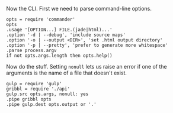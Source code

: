 Now the CLI.  First we need to parse command-line options.

    opts = require 'commander'
    opts
    .usage '[OPTION...] FILE.(jade|html)...'
    .option '-d | --debug', 'include source maps'
    .option '-o | --output <DIR>', 'set .html output directory'
    .option '-p | --pretty', 'prefer to generate more whitespace'
    .parse process.argv
    if not opts.args.length then opts.help()

Now do the stuff.  Setting `nonull` lets us raise an error if one
of the arguments is the name of a file that doesn't exist.

    gulp = require 'gulp'
    gribbl = require './api'
    gulp.src opts.args, nonull: yes
    .pipe gribbl opts
    .pipe gulp.dest opts.output or '.'
